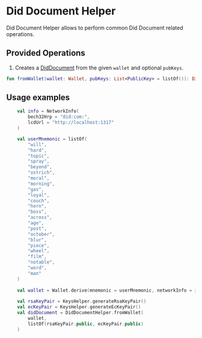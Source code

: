 # Did Document Helper
Did Document Helper allows to perform common Did Document related operations.


## Provided Operations
1. Creates a [DidDocument](../glossary.md) from the given `wallet` and optional `pubKeys`.
```kotlin
fun fromWallet(wallet: Wallet, pubKeys: List<PublicKey> = listOf()): DidDocument
```
## Usage examples
```kotlin
    val info = NetworkInfo(
        bech32Hrp = "did:com:", 
        lcdUrl = "http://localhost:1317"
    )

    val userMnemonic = listOf(
        "will",
        "hard",
        "topic",
        "spray",
        "beyond",
        "ostrich",
        "moral",
        "morning",
        "gas",
        "loyal",
        "couch",
        "horn",
        "boss",
        "across",
        "age",
        "post",
        "october",
        "blur",
        "piece",
        "wheel",
        "film",
        "notable",
        "word",
        "man"
    )
    
    val wallet = Wallet.derive(mnemonic = userMnemonic, networkInfo = info)
    
    val rsaKeyPair = KeysHelper.generateRsaKeyPair()
    val ecKeyPair = KeysHelper.generateEcKeyPair()
    val didDocument = DidDocumentHelper.fromWallet(
        wallet, 
        listOf(rsaKeyPair.public, ecKeyPair.public)
    )
```
